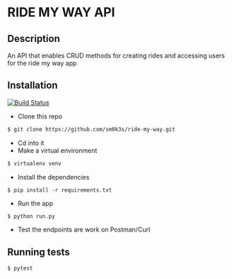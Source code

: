 # RIDE MY WAY API

## Description

An API that enables CRUD methods for creating rides and accessing users for the ride my way app

## Installation
[![Build Status](https://travis-ci.org/Sm0k3s/Ride-my-way.svg?branch=master)](https://travis-ci.org/Sm0k3s/Ride-my-way)

* Clone this repo 

```bash
$ git clone https://github.com/sm0k3s/ride-my-way.git
```
* Cd into it
* Make a virtual environment 

```bash
$ virtualenv venv

```
* Install the dependencies 

```
$ pip install -r requirements.txt
```

* Run the app

 ```bash
 $ python run.py
 ```

* Test the endpoints are work on Postman/Curl

## Running tests
```bash
$ pytest
```
